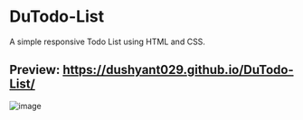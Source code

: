 # DuTodo-List

A simple responsive Todo List using HTML and CSS.

## Preview: https://dushyant029.github.io/DuTodo-List/

![image](https://user-images.githubusercontent.com/55031190/103225455-f2d19e80-494f-11eb-98f5-61253b9d5044.png)
